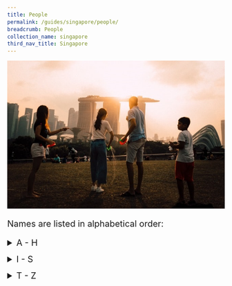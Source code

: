 ```yaml
---
title: People
permalink: /guides/singapore/people/
breadcrumb: People
collection_name: singapore
third_nav_title: Singapore
---
```

<img src="/images/category/people.jpg" alt="people banner" style="width:800px;" />

<p style = "font-size:20px">Names are listed in alphabetical order:</p>

<details style= "font-size:20px">
	<summary>A - H</summary>
		<table style="width:100%">
          <tr>
            <td><b><a href = "/guides/singapore/people/aw-boon-haw">Aw Boon Haw / 胡文虎</a></b></td>
            <td><b><a href = "/guides/singapore/people/cheang-hong-lim/">Cheang Hong Lim 章芳琳</a></b></td>
          </tr>
          <tr>
            <td><b><a href = "/guides/singapore/people/chen-jen-hao/">Chen Jen Hao 陈人浩</a></b></td>
            <td><b><a href = "/guides/singapore/people/chew-joo-chiat/">Chew Joo Chiat 周如切</a></b></td>
          </tr>
          <tr>
            <td><b><a href = "/guides/singapore/people/chia-ann-siang">Chia Ann Siang / 谢安祥</a></b></td>
            <td><b><a href = "/guides/singapore/people/chou-sing-chu/">Chou Sing Chu 周星衢</a></b></td>
          </tr>
          <tr>
            <td><b><a href = "/guides/singapore/people/chuang-chu-lin/">Chuang Chu Lin 庄竹林</a></b></td>
            <td><b><a href = "/guides/singapore/people/goh-siew-tin">Goh Siew Tin / 吴寿珍</a></b></td>
          </tr>
          <tr>
            <td><b><a href = "/guides/singapore/people/han-wai-toon">Han Wai Toon / 韩槐准</a></b></td>
            <td><b><a href = "/guides/singapore/people/huang-man-shi">Huang Man Shi / 黄曼士</a></b></td>
  		  </tr>
        </table>
</details>


<p>

<details style= "font-size:20px">
<summary>I - S</summary>
<table style="width:100%">
  <tr>
    <td><b><a href = "/guides/singapore/people/koh-soh-goh/">Koh Soh Goh / 许甦吾</a></b></td>
    <td><b><a href = "/guides/singapore/people/lee-choon-seng">Lee Choon Seng / 李俊承</a></b></td>
  </tr>
  <tr>
    <td><b><a href = "/guides/singapore/people/lee-dai-sor">Lee Dai Sor / 李大傻</a></b></td>
    <td><b><a href = "/guides/singapore/people/lee-siow-mong/">Lee Siow Mong / 李绍茂</a></b></td>
  </tr>
  <tr>
    <td><b><a href = "/guides/singapore/people/lien-shih-sheng/">Lien Shih Sheng / 连士升</a></b></td>
    <td><b><a href = "/guides/singapore/people/lien-ying-chow/">Lien Ying Chow / 连瀛洲</a></b></td>
  </tr>
  <tr>
    <td><b><a href = "/guides/singapore/people/lim-loh">Lim Loh / 林路</a></b></td>
    <td><b><a href = "/guides/singapore/people/lin-hengnan">Lin Hengnan / 林衡南</a></b></td>
  </tr>
  <tr>
    <td><b><a href = "/guides/singapore/people/low-ing-sing">Low Ing Sing / 刘仁心</a></b></td>
    <td><b><a href = "/guides/singapore/people/neo-tiew">Neo Tiew / 梁宙</a></b></td>
  </tr>
  <tr>
    <td><b><a href = "/guides/singapore/people/raffles-in-southeast-asia">Raffles in Southeast Asia</a></b></td>
    <td><b><a href = "/guides/singapore/people/seah-song-seah">Seah Song Seah / 佘松城</a></b></td>
  </tr>
  <tr>
    <td><b><a href = "/guides/singapore/people/see-ewe-lay">See Ewe Lay / 薛有礼</a></b></td>
    <td><b><a href = "/guides/singapore/people/see-hiang-to">See Hiang To / 施香沱</a></b></td>
  </tr>
  <tr>
    <td><b><a href = "/guides/singapore/people/see-hoot-kee">See Hoot Kee / 薛佛记</a></b></td>
    <td><b><a href = "/guides/singapore/people/seow-poh-leng">Seow Poh Leng / 萧保龄</a></b></td>
  </tr>
</table>
</details>

<p>

<details style= "font-size:20px">
<summary>T - Z</summary>
<table style="width:100%">
  <tr>
    <td><b><a href = "/guides/singapore/people/tan-boo-liat/">Tan Boo Liat / 陈武烈</a></b></td>
    <td><b><a href = "/guides/singapore/people/tay-chay-yan">Tan Chay Yan / 陈齐贤</a></b></td>
  </tr>
  <tr>
    <td><b><a href = "/guides/singapore/people/tan-chor-lam">Tan Chor Lam / 陈楚楠</a></b></td>
    <td><b><a href = "/guides/singapore/people/tan-kheam-hock/">Tan Kheam Hock / 陈谦福</a></b></td>
  </tr>
  <tr>
    <td><b><a href = "/guides/singapore/people/tan-kim-ching/">Tan Kim Ching / 陈金钟</a></b></td>
    <td><b><a href = "/guides/singapore/people/tan-siak-kew/">Tan Siak Kew / 陈锡九</a></b></td>
  </tr>
  <tr>
    <td><b><a href = "/guides/singapore/people/tan-yeok-seong">Tan Yeok Seong / 陈育崧</a></b></td>
    <td><b><a href = "/guides/singapore/people/tay-koh-yat">Tay Koh Yat / 郑古悦</a></b></td>
  </tr>
  <tr>
    <td><b><a href = "/guides/singapore/people/tchang-ju-chi">Tchang Ju Chi / 张汝器</a></b></td>
    <td><b><a href = "/guides/singapore/people/teng-mah-seng">Teng Mah Seng / 丁马成</a></b></td>
  </tr>
  <tr>
    <td><b><a href = "/guides/singapore/people/teo-eng-hock">Teo Eng Hock / 张永福</a></b></td>
    <td><b><a href = "/guides/singapore/people/tso-ping-lung">Tso Ping Lung 左秉隆</a></b></td>
  </tr>
  <tr>
    <td><b><a href = "/guides/singapore/people/wee-bin">Wee Bin / 黄敏</a></b></td>
    <td><b><a href = "/guides/singapore/people/wong-lin-ken">Wong Lin Ken / 黄麟根</a></b></td>
  </tr>
  <tr>
    <td><b><a href = "/guides/singapore/people/wong-nai-siong">Wong Nai Siong / 黄乃裳</a></b></td>
    <td><b><a href = "/guides/singapore/people/wu-lien-teh">Wu Lien Teh / 伍连徳</a></b></td>
  </tr>
  <tr>
    <td><b><a href = "/guides/singapore/people/yeh-chih-yun">Yeh Chih Yun / 叶季允</a></b></td>
    <td><b><a href = "/guides/singapore/people/yin-suat-chuan">Yin Suat Chuan / 殷雪村</a></b></td>
  </tr>
  <tr>
    <td><b><a href = "/guides/singapore/people/zhang-liqian"> Zhang Liqian / 张礼千</a></b></td>
  </tr>
</table>
</details>

<p></p>

<!--| [**Aw Boon Haw / 胡文虎**](/guides/singapore/people/aw-boon-haw) | [**Chia Ann Siang / 谢安祥**](/guides/singapore/people/chia-ann-siang) |
| [**Lee Dai Sor / 李大傻**](/guides/singapore/people/lee-dai-sor) | [**Seow Poh Leng / 萧保龄**](/guides/singapore/people/seow-poh-leng) |
| [**Tan Boo Liat / 陈武烈**](/guides/singapore/people/tan-boo-liat) | [**Tan Chay Yan / 陈齐贤**](/guides/singapore/people/tan-chay-yan) |
| [**Wong Lin Ken / 黄麟根**](/guides/singapore/people/wong-lin-ken) |  | -->